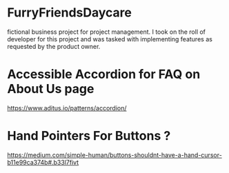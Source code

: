 # FurryFriendsDaycare
fictional business project for project management. I took on the roll of developer for this project and was tasked with implementing features as requested by the product owner.

# Accessible Accordion for FAQ on About Us page
https://www.aditus.io/patterns/accordion/

# Hand Pointers For Buttons ?
https://medium.com/simple-human/buttons-shouldnt-have-a-hand-cursor-b11e99ca374b#.b33l7fivt
